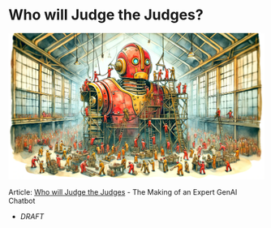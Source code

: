 # Who will Judge the Judges?

<banner class="page-header" role="banner">
  <img src="../assets/images/assembling_robot.webp" alt="Banner Image" style="">
</banner>

Article: [Who will Judge the Judges](https://kaihuchen.github.io/articles/ExpertBots/) - The Making of an Expert GenAI Chatbot
  - *DRAFT*


